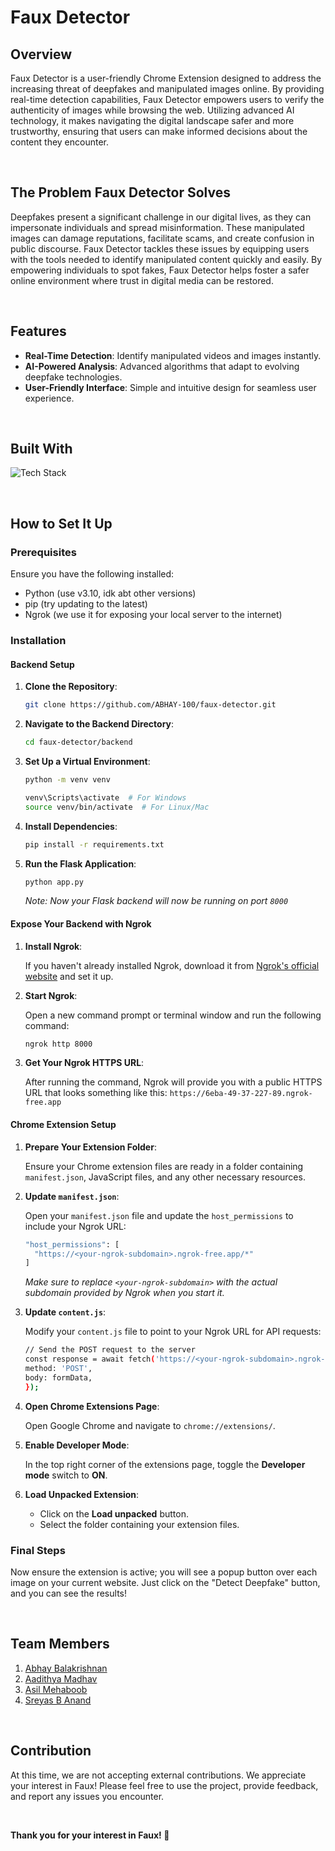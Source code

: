 # Faux Detector

## Overview

Faux Detector is a user-friendly Chrome Extension designed to address the increasing threat of deepfakes and manipulated images online. By providing real-time detection capabilities, Faux Detector empowers users to verify the authenticity of images while browsing the web. Utilizing advanced AI technology, it makes navigating the digital landscape safer and more trustworthy, ensuring that users can make informed decisions about the content they encounter.

<br />


## The Problem Faux Detector Solves

Deepfakes present a significant challenge in our digital lives, as they can impersonate individuals and spread misinformation. These manipulated images can damage reputations, facilitate scams, and create confusion in public discourse. Faux Detector tackles these issues by equipping users with the tools needed to identify manipulated content quickly and easily. By empowering individuals to spot fakes, Faux Detector helps foster a safer online environment where trust in digital media can be restored.

<br />


## Features

- **Real-Time Detection**: Identify manipulated videos and images instantly.
- **AI-Powered Analysis**: Advanced algorithms that adapt to evolving deepfake technologies.
- **User-Friendly Interface**: Simple and intuitive design for seamless user experience.

<br />


## Built With

![Tech Stack](https://skillicons.dev/icons?i=html,css,js,flask,tensorflow,opencv)

<br />

## How to Set It Up 

### Prerequisites

Ensure you have the following installed:
- Python (use v3.10, idk abt other versions)
- pip (try updating to the latest)
- Ngrok (we use it for exposing your local server to the internet)

### Installation

#### Backend Setup

1. **Clone the Repository**:

    ```bash
    git clone https://github.com/ABHAY-100/faux-detector.git
    ```

2. **Navigate to the Backend Directory**:

    ```bash
    cd faux-detector/backend
    ```

3. **Set Up a Virtual Environment**:

    ```bash
    python -m venv venv

    venv\Scripts\activate  # For Windows
    source venv/bin/activate  # For Linux/Mac
    ```

4. **Install Dependencies**:

    ```bash
    pip install -r requirements.txt
    ```

5. **Run the Flask Application**:

    ```bash
    python app.py
    ```

    *Note: Now your Flask backend will now be running on port `8000`*

#### Expose Your Backend with Ngrok

1. **Install Ngrok**:

    If you haven't already installed Ngrok, download it from [Ngrok's official website](https://ngrok.com/download) and set it up.

2. **Start Ngrok**:

    Open a new command prompt or terminal window and run the following command:

      ```bash
      ngrok http 8000
      ```

3. **Get Your Ngrok HTTPS URL**:

    After running the command, Ngrok will provide you with a public HTTPS URL that looks something like this: `https://6eba-49-37-227-89.ngrok-free.app`


#### Chrome Extension Setup

1. **Prepare Your Extension Folder**:

    Ensure your Chrome extension files are ready in a folder containing `manifest.json`, JavaScript files, and any other necessary resources.

2. **Update `manifest.json`**:

    Open your `manifest.json` file and update the `host_permissions` to include your Ngrok URL:

      ```bash
      "host_permissions": [
        "https://<your-ngrok-subdomain>.ngrok-free.app/*"
      ]
      ```
    *Make sure to replace `<your-ngrok-subdomain>` with the actual subdomain provided by Ngrok when you start it.*

3. **Update `content.js`**:

    Modify your `content.js` file to point to your Ngrok URL for API requests:

    ```bash
    // Send the POST request to the server
    const response = await fetch('https://<your-ngrok-subdomain>.ngrok-free.app/classify', {
    method: 'POST',
    body: formData,
    });
    ```

4. **Open Chrome Extensions Page**:

    Open Google Chrome and navigate to `chrome://extensions/`.

5. **Enable Developer Mode**:

    In the top right corner of the extensions page, toggle the **Developer mode** switch to **ON**.

6. **Load Unpacked Extension**:

    - Click on the **Load unpacked** button.
    - Select the folder containing your extension files.

### Final Steps

Now ensure the extension is active; you will see a popup button over each image on your current website. Just click on the "Detect Deepfake" button, and you can see the results!

<br />


## Team Members

1. [Abhay Balakrishnan](https://github.com/ABHAY-100)
2. [Aadithya Madhav](https://github.com/aadithyayy)
3. [Asil Mehaboob](https://github.com/AsilMehaboob)
4. [Sreyas B Anand](https://github.com/sreyas-b-anand)

<br />


## Contribution

At this time, we are not accepting external contributions. We appreciate your interest in Faux! Please feel free to use the project, provide feedback, and report any issues you encounter.


<br />


**Thank you for your interest in Faux! 🤝**
